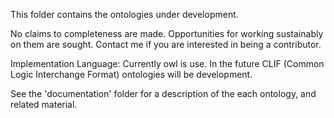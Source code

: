 This folder contains the ontologies under development. 

No claims to completeness are made. Opportunities for working sustainably on them are sought.
Contact me if you are interested in being a contributor.

Implementation Language:
Currently owl is use. In the future CLIF (Common Logic Interchange Format) ontologies will be development.

See the 'documentation' folder for a description of the each ontology, and related material.
